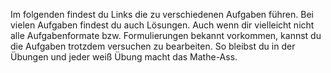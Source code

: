 Im folgenden findest du Links die zu verschiedenen Aufgaben führen. Bei vielen Aufgaben findest du auch Lösungen. Auch wenn dir vielleicht nicht alle Aufgabenformate bzw. Formulierungen bekannt vorkommen, kannst du die Aufgaben trotzdem versuchen zu bearbeiten. So bleibst du in der Übungen und jeder weiß Übung macht das Mathe-Ass.
